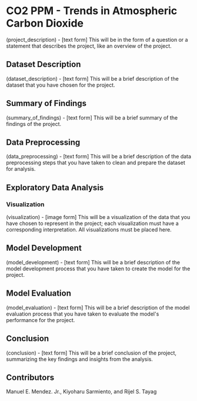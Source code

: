 # CO2 PPM - Trends in Atmospheric Carbon Dioxide

(project_description) - [text form] This will be in the form of a question or a statement that describes the project, like an overview of the project.

## Dataset Description

(dataset_description) - [text form] This will be a brief description of the dataset that you have chosen for the project.

## Summary of Findings

(summary_of_findings) - [text form] This will be a brief summary of the findings of the project.

## Data Preprocessing

(data_preprocessing) - [text form] This will be a brief description of the data preprocessing steps that you have taken to clean and prepare the dataset for analysis.

## Exploratory Data Analysis

### Visualization

(visualization) - [image form] This will be a visualization of the data that you have chosen to represent in the project; each visualization must have a corresponding interpretation. All visualizations must be placed here.

## Model Development

(model_development) - [text form] This will be a brief description of the model development process that you have taken to create the model for the project.

## Model Evaluation

(model_evaluation) - [text form] This will be a brief description of the model evaluation process that you have taken to evaluate the model's performance for the project.

## Conclusion

(conclusion) - [text form] This will be a brief conclusion of the project, summarizing the key findings and insights from the analysis.

## Contributors

Manuel E. Mendez. Jr., Kiyoharu Sarmiento, and Rijel S. Tayag

